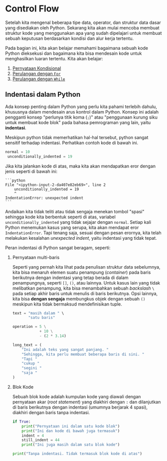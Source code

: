 # Control Flow

Setelah kita mengenal beberapa tipe data, operator, dan struktur data dasar yang disediakan oleh Python. Sekarang kita akan mulai mencoba membuat struktur kode yang menggunakan apa yang sudah dipelajari untuk membuat sebuah keputusan berdasarkan kondisi dan alur kerja tertentu.

Pada bagian ini, kita akan belajar memahami bagaimana sebuah kode Python dieksekusi dan bagaimana kita bisa mendesain kode untuk menghasilkan luaran tertentu. Kita akan belajar:
1. [Pernyataan Kondisional](./conditional-statement.ipynb)
2. [Perulangan dengan `For`](./for-loop.ipynb)
3. [Perulangan dengan `While`](./while-loop.ipynb)

## Indentasi dalam Python

Ada konsep penting dalam Python yang perlu kita pahami terlebih dahulu, khususnya dalam mendesain arus kontrol dalam Python. Konsep ini adalah pengganti konsep "perlunya titik koma (`;`)" atau "penggunaan kurung siku untuk membuat kode blok" pada bahasa pemrograman yang lain, yaitu **indentasi**.

Meskipun python tidak memerhatikan hal-hal tersebut, python sangat sensitif terhadap indentasi. Perhatikan contoh kode di bawah ini.

```python
normal = 10
 unconditionally_indented = 19
```

Jika kita jalankan kode di atas, maka kita akan mendapatkan eror dengan jenis seperti di bawah ini:

````{error}
```python
File "<ipython-input-2-da407e82eb69>", line 2
    unconditionally_indented = 19
    ^
IndentationError: unexpected indent
```
````

Andaikan kita tidak teliti atau tidak sengaja menekan tombol "spasi" sehingga kode kita berbentuk seperti di atas, variabel `unconditionally_indented` yang tidak sejajar dengan `normal`. Setiap kali Python menemukan kasus yang serupa, kita akan mendapat eror `IndentationError`. Tapi tenang saja, sesuai dengan pesan erornya, kita telah melakukan kesalahan *unexpected indent*, yaitu indentasi yang tidak tepat.

Peran indentasi di Python sangat beragam, seperti:
1. Pernyataan multi-baris

    Seperti yang pernah kita lihat pada penulisan struktur data sebelumnya, kita bisa menaruh elemen suatu penampung (*container*) pada baris berikutnya dengan indentasi yang tetap berada di dalam penampungnya, seperti `[]`, `()`, atau lainnya. Untuk kasus lain yang tidak melibatkan penampung, kita bisa menambahkan sebuah *backslash* `\` pada setiap akhir baris untuk menulis di baris berikutnya. Opsi lainnya, kita bisa **dengan sengaja** membungkus objek dengan sebuah `()` meskipun kita tidak bermaksud mendefinisikan tuple.
    ```python
    text = "masih dalam " \
           "satu baris"
    
    operation = 5 \
                + 10 \
                - (2 * 3.14)
    
    long_text = (
        "Ini adalah teks yang sangat panjang. "
        "Sehingga, kita perlu membuat beberapa baris di sini. "
        "Tapi "
        "cukup "
        "segini "
        "saja "
    )
    ```

2. Blok Kode

    Sebuah blok kode adalah kumpulan kode yang diawali dengan pernyataan akar (*root statement*) yang diakhiri dengan `:` dan dilanjutkan di baris berikutnya dengan indentasi (umumnya berjarak 4 spasi), diakhiri dengan baris tanpa indentasi.
    
    ```python
    if True:
        print("Pernyataan ini dalam satu kode blok")
        print("Ini dan kode di bawah juga termasuk")
        indent = 4
        still_indent = 44
        print("Ini juga masih dalam satu blok kode")
    
    print("Tanpa indentasi. Tidak termasuk blok kode di atas")
    ```